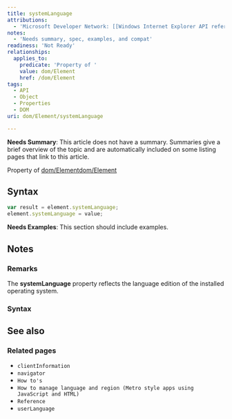 ```yaml
---
title: systemLanguage
attributions:
  - 'Microsoft Developer Network: [[Windows Internet Explorer API reference](http://msdn.microsoft.com/en-us/library/ie/hh828809%28v=vs.85%29.aspx) Article]'
notes:
  - 'Needs summary, spec, examples, and compat'
readiness: 'Not Ready'
relationships:
  applies_to:
    predicate: 'Property of '
    value: dom/Element
    href: /dom/Element
tags:
  - API
  - Object
  - Properties
  - DOM
uri: dom/Element/systemLanguage

---
```

**Needs Summary**: This article does not have a summary. Summaries give a brief overview of the topic and are automatically included on some listing pages that link to this article.

Property of [dom/Element](/dom/Element)[dom/Element](/dom/Element)

## Syntax

``` js
var result = element.systemLanguage;
element.systemLanguage = value;
```

**Needs Examples**: This section should include examples.

## Notes

### Remarks

The **systemLanguage** property reflects the language edition of the installed operating system.

### Syntax

## See also

### Related pages

-   `clientInformation`
-   `navigator`
-   `How to's`
-   `How to manage language and region (Metro style apps using JavaScript and HTML)`
-   `Reference`
-   `userLanguage`
